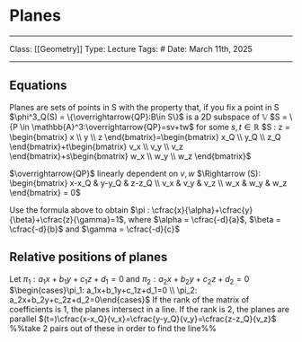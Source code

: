 # Planes
___
Class: [[Geometry]]
Type: Lecture
Tags: # 
Date: March 11th, 2025
___

## Equations
Planes are sets of points in S with the property that, if you fix a point in S
$\phi^3_Q(S) = \{\overrightarrow{QP}:B\in S\}$ is a 2D subspace of $\mathbb{V}$
$S = \{P \in \mathbb{A}^3:\overrightarrow{QP}=sv+tw$ for some $s,t\in \mathbb{R}$
$S : z = \begin{bmatrix} x \\ y \\ z \end{bmatrix}=\begin{bmatrix} x_Q \\ y_Q \\ z_Q \end{bmatrix}+t\begin{bmatrix} v_x \\ v_y \\ v_z \end{bmatrix}+s\begin{bmatrix} w_x \\ w_y \\ w_z \end{bmatrix}$

$\overrightarrow{QP}$ linearly dependent on $v,w$ $\Rightarrow (S): \begin{bmatrix} x-x_Q & y-y_Q & z-z_Q \\ v_x & v_y & v_z \\ w_x & w_y & w_z \end{bmatrix} = 0$

Use the formula above to obtain 
$\pi : \cfrac{x}{\alpha}+\cfrac{y}{\beta}+\cfrac{z}{\gamma}=1$, where $\alpha = \cfrac{-d}{a}$, $\beta = \cfrac{-d}{b}$ and $\gamma = \cfrac{-d}{c}$

## Relative positions of planes 
Let $\pi_1: a_1x+b_1y+c_1z+d_1=0$ and $\pi_2: a_2x+b_2y+c_2z+d_2=0$
$\begin{cases}\pi_1: a_1x+b_1y+c_1z+d_1=0 \\ \pi_2: a_2x+b_2y+c_2z+d_2=0\end{cases}$
If the rank of the matrix of coefficients is 1, the planes intersect in a line. If the rank is 2, the planes are parallel
$(t=)\cfrac{x-x_Q}{v_x}=\cfrac{y-y_Q}{v_y}=\cfrac{z-z_Q}{v_z}$ %%take 2 pairs out of these in order to find the line%%

